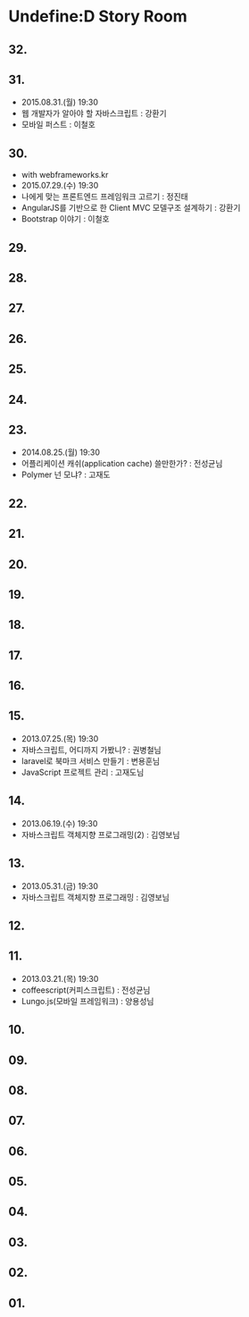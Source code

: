 # Undefine:D Story Room

## 32.

## 31.
- 2015.08.31.(월) 19:30
- 웹 개발자가 알아야 할 자바스크립트 : 강환기
- 모바일 퍼스트 : 이철호

## 30. 
- with webframeworks.kr
- 2015.07.29.(수) 19:30
- 나에게 맞는 프론트엔드 프레임워크 고르기 : 정진태
- AngularJS를 기반으로 한 Client MVC 모델구조 설계하기 : 강환기
- Bootstrap 이야기 : 이철호

## 29.

## 28.

## 27.

## 26.

## 25.

## 24.

## 23.
- 2014.08.25.(월) 19:30
- 어플리케이션 캐쉬(application cache) 쓸만한가? : 전성균님
- Polymer 넌 모냐? : 고재도

## 22.

## 21.

## 20.

## 19.

## 18.

## 17.

## 16.

## 15.
- 2013.07.25.(목) 19:30
- 자바스크립트, 어디까지 가봤니? : 권병철님
- laravel로 북마크 서비스 만들기 : 변용훈님
- JavaScript 프로젝트 관리 : 고재도님

## 14.
- 2013.06.19.(수) 19:30
- 자바스크립트 객체지향 프로그래밍(2) : 김영보님

## 13.
- 2013.05.31.(금) 19:30
- 자바스크립트 객체지향 프로그래밍 : 김영보님

## 12.

## 11.
- 2013.03.21.(목) 19:30
- coffeescript(커피스크립트) : 전성균님
- Lungo.js(모바일 프레임워크) : 양용성님

## 10.

## 09.

## 08.

## 07.

## 06.

## 05.

## 04.

## 03.

## 02.

## 01.
